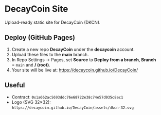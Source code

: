 # DecayCoin Site

Upload-ready static site for DecayCoin (DKCN).

## Deploy (GitHub Pages)
1. Create a new repo **DecayCoin** under the **decaycoin** account.
2. Upload these files to the **main** branch.
3. In Repo Settings → Pages, set **Source** to **Deploy from a branch**, **Branch** = `main` and **/ (root)**.
4. Your site will be live at: https://decaycoin.github.io/DecayCoin/

## Useful
- Contract: `0x1a662ac5693ddc76e68722e38c74e57d935c8ec1`
- Logo (SVG 32×32): `https://decaycoin.github.io/DecayCoin/assets/dkcn-32.svg`
